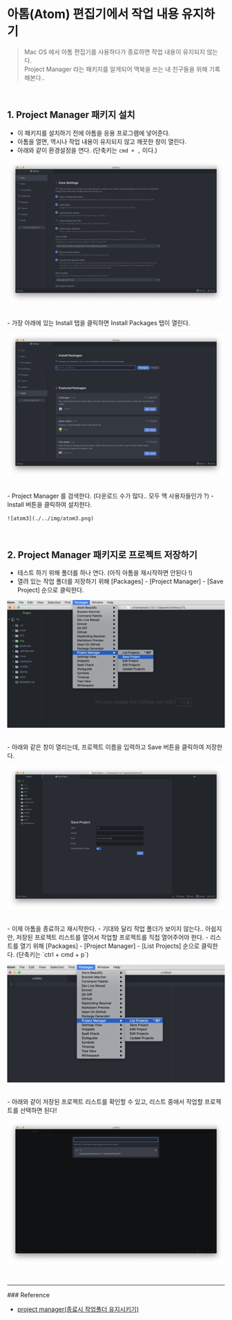 # 아톰(Atom) 편집기에서 작업 내용 유지하기
> Mac OS 에서 아톰 편집기를 사용하다가 종료하면 작업 내용이 유지되지 않는다. <br>
> Project Manager 라는 패키지를 알게되어 맥북을 쓰는 내 친구들을 위해 기록해본다..

<br>

## 1. Project Manager 패키지 설치
  - 이 패키지를 설치하기 전에 아톰을 응용 프로그램에 넣어준다.
  - 아톰을 열면, 역시나 작업 내용이 유지되지 않고 깨끗한 창이 열린다.
  - 아래와 같이 환경설정을 연다. (단축키는 `cmd + ,` 이다.)

  ![atom1](./../img/atom1.png)

<br>
  - 가장 아래에 있는 Install 탭을 클릭하면 Install Packages 탭이 열린다.

  ![atom2](./../img/atom2.png)

<br>
  - Project Manager 를 검색한다. (다운로드 수가 많다.. 모두 맥 사용자들인가 ?)
  - Install 버튼을 클릭하여 설치한다.

    ![atom3](./../img/atom3.png)

<br>

## 2. Project Manager 패키지로 프로젝트 저장하기
  - 테스트 하기 위해 폴더를 하나 연다. (아직 아톰을 재시작하면 안된다 !)
  - 열려 있는 작업 폴더를 저장하기 위해 [Packages] - [Project Manager] - [Save Project] 순으로 클릭한다.

  ![atom4](./../img/atom4.png)

<br>
  - 아래와 같은 창이 열리는데, 프로젝트 이름을 입력하고 Save 버튼을 클릭하여 저장한다.

  ![atom5](./../img/atom5.png)

<br>
  - 이제 아톰을 종료하고 재시작한다.
  - 기대와 달리 작업 폴더가 보이지 않는다.. 아쉽지만, 저장된 프로젝트 리스트를 열어서 작업할 프로젝트를 직접 열어주어야 한다.
  - 리스트를 열기 위해 [Packages] - [Project Manager] - [List Projects] 순으로 클릭한다. (단축키는 `ctrl + cmd + p`)

  ![atom6](./../img/atom6.png)

<br>
  - 아래와 같이 저장된 프로젝트 리스트를 확인할 수 있고, 리스트 중에서 작업할 프로젝트를 선택하면 된다!

  ![atom7](./../img/atom7.png)

<br>

<hr>
### Reference

 - [project manager(종료시 작업폴더 유지시키기)](https://recoveryman.tistory.com/236)
